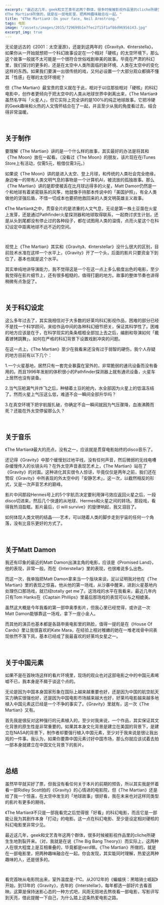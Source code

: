 ```yaml
---
excerpt: "最近这几年，geek和文艺青年这两个群体，很多时候被影视作品里的cliche所硬生生地割裂开来。而实际上，这两种人在很大程度上是互相重叠的，毕竟都是nerd嘛。<br>
《The Martian》所做的，就是在一部电影里，把两种趣味融合在一起。"
title: "《The Martian》：On your face, Neil Armstrong."
tags: 电影
image: "/assets/images/2015/729699b1e7fec2f15f1af86d96956143.jpg"
excerpt_img: true
---
```


无论是远古的《2001：太空漫游》，还是到这两年的《Gravity》、《Interstella》，如果你从一开始就想把一个科幻故事设定在一个相对「硬核」的太空环境下，那么这个故事一般就不太可能是一个很符合世俗戏剧审美的故事。毕竟在严肃的科幻里，我们探讨的更多的，还是在太空中人类所面临的新环境、人类在太空中的变化这样的东西。如果我们要演一出很传统的戏，又何必设置一个大部分观众都搞不懂其「性感」在哪的太空环境呢？

但《The Martian》最宝贵的意义就在于此，相对于以往那些相对「硬核」的科幻电影中，创作者更倾向于把太空中的人类从地球世界中剥离出来，《The Martian》虽然名字叫「火星人」，但它实际上完全讲的是100%的纯正地球故事。它把冷硬的Geek趣味和火热的人文情怀结合在了一起，并且至少从我的角度看过去，结合得非常温暖。

<br>

## 关于制作

要理解《The Martian》讲的是一个什么样的故事，其实最好的办法是将其和《The Moon》放在一起看。（没看过《The Moon》的朋友，该片现在在iTunes Store上有活动，仅需5元，租借仅需3元。）

如果说《The Moon》讲的是进入太空、登上月球，和传统的人类社会完全绝缘，身边唯一的带有人类文明气息的事物是一个计算机AI，被流放的孤独故事。那么《The Martian》讲的是即使被丢在比月球远得多的火星，Matt Damon仍然是一个和地球有着紧密联系的风筝，他就像手持那本传说中的「美国护照」，有全人类做他的坚强后盾，不惜一切成本也要把他救回来的人类文明英雄主义故事。

《The Martian》之中，贯穿全片的是浓重的人文气息，无论是第一株土豆苗在火星上发芽，还是通过Pathfinder火星探测器和地球取得联系，一起商讨求生计划，还是从头到尾都没有停止过的各种段子，都在试图用人类的温情，点亮火星这个在科幻设定中距离地球不远不近的空间。

<br>

视觉上《The Martian》其实和《Gravity》、《Interstellar》没什么很大的区别，目前技术水准在这样一个水平上，《Gravity》开了一个头，后面的影片只要资金下到位了，基本也就是这个水平。

其实单纯地讲导演能力，我不觉得这是一个在这一点上多么极度出色的电影，至少我觉得在影片细节上，还有很多粗糙的，值得打磨的地方。故事的整体节奏也讲得稍微有点急促了。

<br>

## 关于科幻设定

这么多年过去了，其实我相信对于大多数的好莱坞科幻影视作品，困难的部分已经不是找一个科学顾问，来给作品中间的各种科幻细节把关，保证其科学性了。困难的地方应该是在于，在科学现实的条条框框全部加上去之后，编剧和导演如何「戴着镣铐跳舞」，如何在严格的科幻背景下设置戏剧冲突的问题。

在这一点上，《The Martian》至少在我看来还没有过于弱智的硬伤，我个人存疑的地方目前有以下几个：

1.一个火星基地，居然只有一套完全暴露在室外的，非常脆弱的通讯设备而没有备用的。而且1996年发射的体积很小的Pathfinder探测器上就有通讯设备，火星车上居然也没有装备。

2.当气压舱漏气并炸飞之后，种植着土豆的舱内，水全部因为火星上的低温冻结了。然而火星上气压这么低，难道不会一瞬间全部升华吗？

3.在真空环境下把宇航服扎破，你确定不会一瞬间就因为气压骤降，血液沸腾而死？还能在外太空停留那么久？

<br>

## 关于音乐

《The Martian》最大的亮点，没有之一，应该就是贯穿电影始终的disco音乐了。

还记得《Gravity》中那个缓慢划过地平线，没有任何声音，然后微弱的无线电嘈杂缓慢传入的长镜头吗？在外太空声音表现艺术上，《The Martian》站在了《Gravity》的对面。这种进化其实很令人惊讶，毕竟仅仅是两年之前，我们还在赞叹《Gravity》中所表现的外太空中的「安静艺术」，这一次，以截然相反的形式，又是一次声音艺术的巅峰。

影片中间那段Hermes号上的5个宇航员决定要利用弹弓效应返回火星之后，一段disco切进来，然后几个快速的从地球、Hermes和火星之间的转场。那段戏，看得我热泪盈眶。影片最后，《I will survive》的旋律响起，我又泪目了。

如何体现人类文明的结晶----艺术，可以随着人类的脚步走到宇宙的任何一个角落，没有比音乐更好的方式了。

<br>

## 关于Matt Damon

我还有印象的最近的Matt Damon出演主角的电影，应该是《Promised Land》，他的表现，非常一般。而在《Interstellar》里的表现，也很难说多么出色。

而这一次，我单独把Matt Damon拿来当一个版块来谈，足以证明我对他在《The Martian》里的表现之惊喜。他从他的第一场戏，从沙暴中醒来，进到火星基地内处理伤口那场戏，就已经totally get me了。这场戏的水平在我看来，最近几年内只有Tom Hanks在《Captain Phillips》里最后那场戏的表现可以与之相媲美。

虽然这大概是今年我看的第一部申奥季影片，但我心里已经觉得，或许这一次Matt Damon能够靠这一场戏，拿下一座小金人。

而其他的演员也基本都是各路申奥电影里的熟脸，值得一提的是在《House Of Cards》里让我很喜欢的Kate Mara，在经验上相对稚嫩的她在一堆老戏骨中间表现依然不落下风，基本已经成了我最喜欢的好莱坞女星之一。

<br>

## 关于中国元素

如果不是在首映场这样的看片环境里，现场的观众也对这部电影之中的中国元素唏嘘不已，我本身是不屑于谈这个点的。

无论是因为中国本身国家形象在国际上越来越重要也好，还是因为中国的航空航天实力确实很强也好，还是因为中国电影市场越来越大也好，好莱坞电影越来越多地植入中国元素这已经是一个不争的事实了。《Gravity》里就有，这一次《The Martian》又有。

首先我是很反对这种强行的元素植入的，至少对我来说，一个作品，其实保证其文化背景的原生性是非常重要的。如果其本身文化背景是建立在美国的背景下，是建立在NASA的背景下，制作者却要强行植入中国元素，至少对于我来说是很让我出戏的一件事。我认为，如果你要靠中国元素讨好中国市场，那么你就应该试着去拍一部本身就建立在中国文化背景下的影片。

<br>

## 总结

虽然早早就买好了票，但我没有看任何关于本片的前期的预告，所以其实我是怀着看一部Ridley Scott拍的《Gravity》的心情进的电影院，但《The Martian》还是给了我一个惊喜，在太空中发生的「地球故事」很好看，我在未来也对这样同类型的影片有更多的期待。

《The Martian》不只是一部我看完之后觉得很「好看」的科幻电影，而且它是一部能让我为其剧作本身「打动」的电影。这一点在科幻电影、至少是设定相对硬核的科幻电影里非常少见。

最近这几年，geek和文艺青年这两个群体，很多时候被影视作品里的cliche所硬生生地割裂开来。（对，我就是在说《The Big Bang Theory》）而实际上，这两种人在很大程度上是互相重叠的，毕竟都是nerd嘛。《The Martian》所做的，就是在一部电影里，把两种趣味融合在一起。你会发现，其实能同时理解，热爱这两种趣味的人，还是很多的。

<br>

看完首映从电影院出来，室外温度是-1℃。从2012年的《蝙蝠侠：黑暗骑士崛起》开始，到13年的《Gravity》，去年的《Interstellar》，每年都选一部好片去看首映。这算是保持迷影心态的一种方式吧，风雨无阻地去熬夜看一部电影，写影评写到天亮，借此提醒一下自己，为什么踏上这条热爱电影之路。
